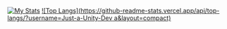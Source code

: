 [![My Stats](https://github-readme-stats.vercel.app/api?username=Just-a-Unity-Dev&show_icons=true&theme=radical
)](https://github.com/anuraghazra/github-readme-stats)
[![Top Langs](https://github-readme-stats.vercel.app/api/top-langs/?username=Just-a-Unity-Dev
a&layout=compact)](https://github.com/anuraghazra/github-readme-stats)

